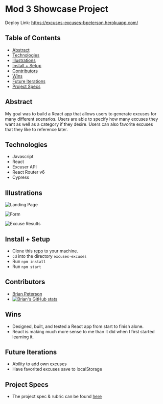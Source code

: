 # Mod 3 Showcase Project

Deploy Link: https://excuses-excuses-bpeterson.herokuapp.com/

## Table of Contents
  - [Abstract](#abstract)
  - [Technologies](#technologies)
  - [Illustrations](#illustrations)
  - [Install + Setup](#set-up)
  - [Contributors](#contributors)
  - [Wins](#wins)
  - [Future Iterations](#future-iterations)
  - [Project Specs](#project-specs)

## Abstract
My goal was to build a React app that allows users to generate excuses for many different scenarios. Users are able to specify how many excuses they want as well as a category if they desire. Users can also favorite excuses that they like to reference later.

## Technologies
  - Javascript
  - React
  - Excuser API
  - React Router v6
  - Cypress

## Illustrations
![Landing Page](src/assets/landing.png)

![Form](src/assets/form.png)

![Excuse Results](src/assets/excuse-results.png)

## Install + Setup
  - Clone this [repo](https://github.com/bpeterson2579/excuses-excuses) to your machine.
  - `cd` into the directory `excuses-excuses`
  - Run `npm install`
  - Run `npm start`

## Contributors
  - [Brian Peterson](https://github.com/bpeterson2579)
  - [![Brian's GitHub stats](https://github-readme-stats.vercel.app/api?username=bpeterson2579)](https://github.com/anuraghazra/github-readme-stats)

## Wins
  - Designed, built, and tested a React app from start to finish alone. 
  - React is making much more sense to me than it did when I first started learning it. 

## Future Iterations
  - Ability to add own excuses
  - Have favorited excuses save to localStorage

## Project Specs
  - The project spec & rubric can be found [here](https://frontend.turing.edu/projects/module-3/showcase.html)

